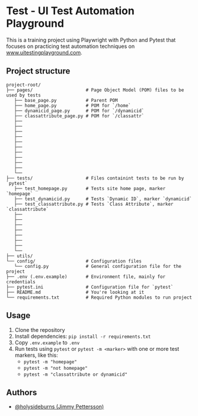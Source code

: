 
# Test - UI Test Automation Playground
This is a training project using Playwright with Python and Pytest that focuses on practicing test automation techniques on www.uitestingplayground.com.

## Project structure
```
project-root/
├── pages/                    # Page Object Model (POM) files to be used by tests
   ├── base_page.py           # Parent POM
   ├── home_page.py           # POM for `/home`
   ├── dynamicid_page.py      # POM for `/dynamicid`
   ├── classattribute_page.py # POM for `/classattr`
   ├── 
   ├── 
   ├── 
   ├── 
   ├── 
   ├── 
   ├── 
   ├── 
   ├── 
   ├── 
   └── 
├── tests/                    # Files containint tests to be run by `pytest`
   ├── test_homepage.py       # Tests site home page, marker `homepage`
   ├── test_dynamicid.py      # Tests `Dynamic ID`, marker `dynamicid`
   ├── test_classattribute.py # Tests `Class Attribute`, marker `classattribute`
   ├── 
   ├── 
   ├── 
   ├── 
   ├── 
   ├── 
   ├── 
   └── 
├── utils/
└── config/                   # Configuration files
   └── config.py              # General configuration file for the project
├── .env (.env.example)       # Environment file, mainly for credentials
├── pytest.ini                # Configuration file for `pytest`
├── README.md                 # You're looking at it
└── requirements.txt          # Required Python modules to run project
```

## Usage
1. Clone the repository
2. Install dependencies: `pip install -r requirements.txt`
3. Copy `.env.example` to `.env`
4. Run tests using `pytest` or `pytest -m <marker>` with one or more test markers, like this:
      - `pytest -m "homepage"`
      - `pytest -m "not homepage"`
      - `pytest -m "classattribute or dynamicid"`

## Authors
- [@holysideburns (Jimmy Pettersson)](https://github.com/holysideburns)

